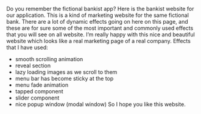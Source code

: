 Do you remember the fictional bankist app? Here is the bankist website for our application.
This is a kind of marketing website for the same fictional bank.
There are a lot of dynamic effects going on here on this page, and these are for sure some of the most important and commonly used effects that you will see on all website.
I’m really happy with this nice and beautiful website which looks like a real marketing page of a real company.
Effects that I have used: 
- smooth scrolling animation
- reveal section
- lazy loading images as we scroll to them
- menu bar has become sticky at the top
- menu fade animation
- tapped component
- slider component
- nice popup window (modal window)
So I hope you like this website. 
